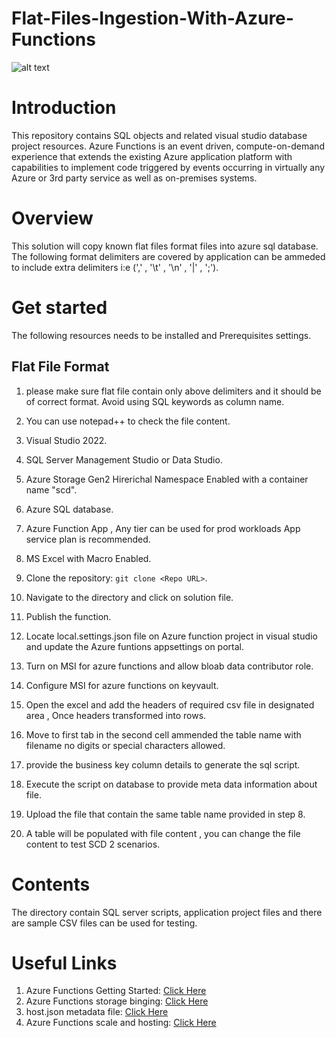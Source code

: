# Flat-Files-Ingestion-With-Azure-Functions

![alt text](https://github.com/datalonewarrior/Flat-Files-Ingestion-With-Azure-Functions/blob/master/Az_Function_Event_Driven_V1.png?raw=true)

# Introduction
This repository contains SQL objects and related visual studio database project resources.
Azure Functions is an event driven, compute-on-demand experience that extends the existing Azure application platform with capabilities to implement code triggered by events occurring in virtually any Azure or 3rd party service as well as on-premises systems. 

# Overview
This solution will copy known flat files format files into azure sql database. The following format delimiters are covered by application can be ammeded to include extra delimiters i:e (',' , '\t' , '\n' , '|' , ';').

# Get started
The following resources needs to be installed and Prerequisites settings.

## Flat File Format
1.  please make sure flat file contain only above delimiters and it should be of correct format. Avoid using SQL keywords as column name.
2.  You can use notepad++ to check the file content.

1.	Visual Studio 2022.
2.	SQL Server Management Studio or Data Studio.
3.	Azure Storage Gen2 Hirerichal Namespace Enabled with a container name "scd".
4. Azure SQL database.
5. Azure Function App , Any tier can be used for prod workloads App service plan is recommended.
6. MS Excel with Macro Enabled.
7. Clone the repository: `git clone <Repo URL>`.
8. Navigate to the directory and click on solution file.
9. Publish the function.
10. Locate local.settings.json file on Azure function project in visual studio and update the Azure funtions appsettings on portal.
11. Turn on MSI for azure functions and allow bloab data contributor role.
12. Configure MSI for azure functions on keyvault.
13. Open the excel and add the headers of required csv file in designated area , Once headers transformed into rows.
14. Move to first tab in the second cell ammended the table name with filename no digits or special characters allowed.
15. provide the business key column details to generate the sql script.
16. Execute the script on database to provide meta data information about file.
17. Upload the file that contain the same table name provided in step 8.
18. A table will be populated with file content , you can change the file content to test SCD 2 scenarios.

# Contents
The directory contain SQL server scripts, application project files and there are sample CSV files can be used for testing.

#  Useful Links 
 1. Azure Functions Getting Started: [Click Here](https://docs.microsoft.com/en-us/azure/azure-functions/functions-create-first-azure-function)
 2. Azure Functions storage binging: [Click Here](https//docs.microsoft.com/en-us/azure/azure-functions/functions-bindings-storage-blob)
 4. host.json metadata file: [Click Here](https://docs.microsoft.com/en-us/azure/azure-functions/functions-host-json#functiontimeout)
 5. Azure Functions scale and hosting: [Click Here](https://docs.microsoft.com/en-us/azure/azure-functions/functions-scale)
 

